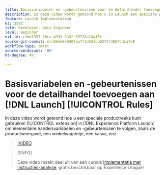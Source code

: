 ```yaml
---
title: Basisvariabelen en -gebeurtenissen voor de detailhandel toevoegen aan opstartregel
description: In deze video wordt getoond hoe u in Launch een speciale producttekenreeksextensie kunt gebruiken om standaardvariabelen en -gebeurtenissen in de detailhandel bij te houden, zoals de productweergave, een toevoeging aan winkelwagentje, een uitcheckbewerking, enz.
feature: Launch Implementation
kt: 3592
role: Developer, Data Engineer
level: Beginner
exl-id: cfddf957-20ca-4393-8a32-597f8a74a15f
source-git-commit: ecc86de650d87aa7f3d8d1cb6275f38b7cdca7e0
workflow-type: tm+mt
source-wordcount: '96'
ht-degree: 4%

---
```


# Basisvariabelen en -gebeurtenissen voor de detailhandel toevoegen aan [!DNL Launch] [!UICONTROL Rules]

In deze video wordt getoond hoe u een speciale productreeks kunt gebruiken [!UICONTROL extension] in [!DNL Experience Platform Launch] om elementaire handelsvariabelen en -gebeurtenissen te volgen, zoals de productweergave, een winkelwagentje, een kassa, enz.

>[!VIDEO](https://video.tv.adobe.com/v/28763/?quality=12&learn=on)

>[!INFO]
>
> Deze video maakt deel uit van een cursus [Implementatie met instructies-analyse](https://experienceleague.adobe.com/?recommended=Analytics-D-1-2019.1), gratis beschikbaar op Experience League!